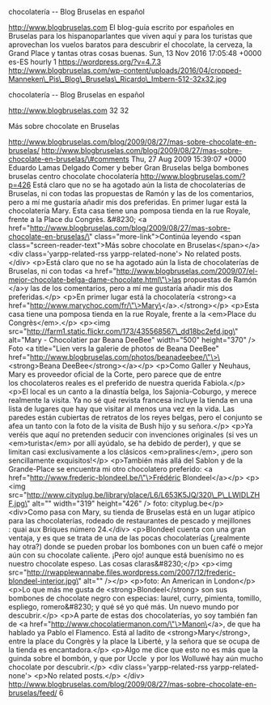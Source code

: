 chocolatería -- Blog Bruselas en español

http://www.blogbruselas.com El blog-guía escrito por españoles en
Bruselas para los hispanoparlantes que viven aquí y para los turistas
que aprovechan los vuelos baratos para descubrir el chocolate, la
cerveza, la Grand Place y tantas otras cosas buenas. Sun, 13 Nov 2016
17:05:48 +0000 es-ES hourly 1 https://wordpress.org/?v=4.7.3
http://www.blogbruselas.com/wp-content/uploads/2016/04/cropped-Manneken\_Pis\_Blog\_Bruselas\_Ricardo\_Imbern-512-32x32.jpg

chocolatería -- Blog Bruselas en español

http://www.blogbruselas.com 32 32

Más sobre chocolate en Bruselas

http://www.blogbruselas.com/blog/2009/08/27/mas-sobre-chocolate-en-bruselas/
http://www.blogbruselas.com/blog/2009/08/27/mas-sobre-chocolate-en-bruselas/\#comments
Thu, 27 Aug 2009 15:39:07 +0000 Eduardo Lamas Delgado Comer y beber Gran
Bruselas belga bombones bruselas centro chocolate chocolatería
http://www.blogbruselas.com/?p=426 Está claro que no se ha agotado
aún la lista de chocolaterías de Bruselas, ni con todas las propuestas
de Ramón y las de los comentarios, pero a mí me gustaría añadir mis dos
preferidas. En primer lugar está la chocolatería Mary. Esta casa tiene
una pomposa tienda en la rue Royale, frente a la Place du Congrès.
&\#8230; \<a
href=\"http://www.blogbruselas.com/blog/2009/08/27/mas-sobre-chocolate-en-bruselas/\"
class=\"more-link\"\>Continúa leyendo \<span
class=\"screen-reader-text\"\>Más sobre chocolate en
Bruselas\</span\>\</a\>\<div class=\'yarpp-related-rss
yarpp-related-none\'\> No related posts. \</div\> \<p\>Está claro que no
se ha agotado aún la lista de chocolaterías de Bruselas, ni con todas
\<a
href=\"http://www.blogbruselas.com/2009/07/el-mejor-chocolate-belga-dame-chocolate.html\"\>las
propuestas de Ramón \</a\>y las de los comentarios, pero a mí me
gustaría añadir mis dos preferidas.\</p\> \<p\>En primer lugar está la
chocolatería \<strong\>\<a
href=\"http://www.marychoc.com/fr/\"\>Mary\</a\>.\</strong\>\</p\>
\<p\>Esta casa tiene una pomposa tienda en la rue Royale, frente a la
\<em\>Place du Congrès\</em\>.\</p\> \<p\>\<img
src=\"http://farm1.static.flickr.com/173/435568567\_dd18bc2efd.jpg\"
alt=\"Mary - Chocolatier par Beana DeeBee\" width=\"500\" height=\"370\"
/\> Foto \<a title=\"Lien vers la galerie de photos de Beana DeeBee\"
href=\"http://www.blogbruselas.com/photos/beanadeebee/\"\>\<strong\>Beana
DeeBee\</strong\>\</a\>\</p\> \<p\>Como Galler y Neuhaus, Mary es
proveedor oficial de la Corte, pero parece que de entre los chocolateros
reales es el preferido de nuestra querida Fabiola.\</p\> \<p\>El local
es un canto a la dinastía belga, los Sajonia-Coburgo, y merece realmente
la visita. Ya no sé qué revista francesa incluye la tienda en una lista
de lugares que hay que visitar al menos una vez en la vida. Las paredes
están cubiertas de retratos de los reyes belgas, pero el conjunto se
afea un tanto con la foto de la visita de Bush hijo y su señora.\</p\>
\<p\>Ya veréis que aquí no pretenden seducir con invenciones originales
(si ves un \<em\>turista\</em\> por allí ayúdalo, se ha debido de
perder), y que se limitan casi exclusivamente a los clásicos
\<em\>pralines\</em\>, ¡pero son sencillamente exquisitos!\</p\>
\<p\>También más allá del Sablon y de la Grande-Place se encuentra mi
otro chocolatero preferido: \<a
href=\"http://www.frederic-blondeel.be/\"\>Frédéric Blondeel\</a\>\</p\>
\<p\>\<img
src=\"http://www.cityplug.be/library/place/L6/L653K5JQ/320\_P\_LWIDLZHF.jpg\"
alt=\"\" width=\"319\" height=\"426\" /\> foto: cityplug.be\</p\>
\<div\>Como pasa con Mary, su tienda de Bruselas está en un lugar
atípico para las chocolaterías, rodeado de restaurantes de pescado y
mejillones : quai aux Briques número 24.\</div\> \<p\>Blondeel cuenta
con una gran ventaja, y es que se trata de una de las pocas
chocolaterías (¿realmente hay otra?) donde se pueden probar los bombones
con un buen café o mejor aún con su chocolate caliente. ¡Pero ojo!
aunque está buenísimo no es nuestro chocolate espeso. Las cosas
claras&\#8230;\</p\> \<p\>\<img
src=\"http://rwapplewannabe.files.wordpress.com/2007/12/frederic-blondeel-interior.jpg\"
alt=\"\" /\>\</p\> \<p\>foto: An American in London\</p\> \<p\>Lo que
más me gusta de \<strong\>Blondeel\</strong\> son sus bombones de
chocolate negro con especias: laurel, curry, pimienta, tomillo,
espliego, romero&\#8230; y qué sé yo qué más. Un nuevo mundo por
descubrir.\</p\> \<p\>A parte de estas dos chocolaterías, yo soy también
fan de \<a href=\"http://www.chocolatiermanon.com/\"\>Manon\</a\>, de
que ha hablado ya Pablo el Flamenco. Está al ladito de
\<strong\>Mary\</strong\>, entre la place du Congrès y la place la
Liberté, y la señora que se ocupa de la tienda es encantadora.\</p\>
\<p\>Algo me dice que esto no es más que la guinda sobre el bombón, y
que por Uccle  y por los Wolluwé hay aún mucho chocolate por
descubrir.\</p\> \<div class=\'yarpp-related-rss yarpp-related-none\'\>
\<p\>No related posts.\</p\> \</div\>
http://www.blogbruselas.com/blog/2009/08/27/mas-sobre-chocolate-en-bruselas/feed/
6
